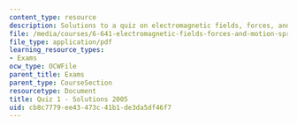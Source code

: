 ```yaml
---
content_type: resource
description: Solutions to a quiz on electromagnetic fields, forces, and motion.
file: /media/courses/6-641-electromagnetic-fields-forces-and-motion-spring-2005/cb8c7779ee43473c41b1de3da5df46f7_q1sp05sol.pdf
file_type: application/pdf
learning_resource_types:
- Exams
ocw_type: OCWFile
parent_title: Exams
parent_type: CourseSection
resourcetype: Document
title: Quiz 1 - Solutions 2005
uid: cb8c7779-ee43-473c-41b1-de3da5df46f7
---
```

